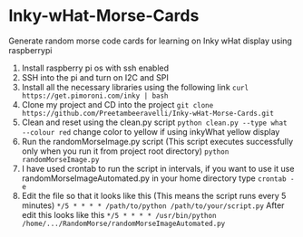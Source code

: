 # Inky-wHat-Morse-Cards
Generate random morse code cards for learning on Inky wHat display using raspberrypi

1) Install raspberry pi os with ssh enabled
2) SSH into the pi and turn on I2C and SPI
3) Install all the necessary libraries using the following link
```curl https://get.pimoroni.com/inky | bash```
4) Clone my project and CD into the project
```git clone https://github.com/Preetambeeravelli/Inky-wHat-Morse-Cards.git```
5) Clean and reset using the clean.py script
```python clean.py --type what --colour red```
change color to yellow if using inkyWhat yellow display
7) Run the randomMorseImage.py script (This script executes successfully only when you run it from project root directory)
```python randomMorseImage.py```
8) I have used crontab to run the script in intervals, if you want to use it use randomMorseImageAutomated.py
   in your home directory type
   ```crontab -e```
9) Edit the file so that it looks like this (This means the script runs every 5 minutes)
   ```*/5 * * * * /path/to/python /path/to/your/script.py```
   After edit this looks like this
   ```*/5 * * * * /usr/bin/python /home/.../RandomMorse/randomMorseImageAutomated.py```
